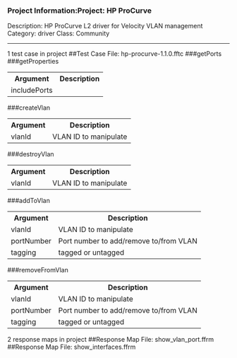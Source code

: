 ### Project Information:Project: HP ProCurve
Description: HP ProCurve L2 driver for Velocity VLAN management
Category: driver
Class: Community


 ----
1 test case in project
##Test Case File: hp-procurve-1.1.0.fftc
###getPorts
###getProperties
<table><tr><th>Argument</th><th>Description</th></tr>
<tr><td>includePorts</td><tr></tr></table>

###createVlan
<table><tr><th>Argument</th><th>Description</th></tr>
<tr><td>vlanId</td><td>VLAN ID to manipulate</tr></td></table>

###destroyVlan
<table><tr><th>Argument</th><th>Description</th></tr>
<tr><td>vlanId</td><td>VLAN ID to manipulate</tr></td></table>

###addToVlan
<table><tr><th>Argument</th><th>Description</th></tr>
<tr><td>vlanId</td><td>VLAN ID to manipulate</tr></td>
<tr><td>portNumber</td><td>Port number to add/remove to/from VLAN</tr></td>
<tr><td>tagging</td><td>tagged or untagged</tr></td></table>

###removeFromVlan
<table><tr><th>Argument</th><th>Description</th></tr>
<tr><td>vlanId</td><td>VLAN ID to manipulate</tr></td>
<tr><td>portNumber</td><td>Port number to add/remove to/from VLAN</tr></td>
<tr><td>tagging</td><td>tagged or untagged</tr></td></table>

2 response maps in project
##Response Map File: show_vlan_port.ffrm
##Response Map File: show_interfaces.ffrm